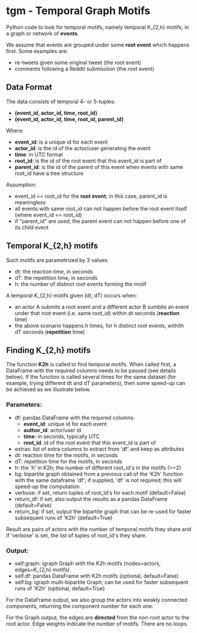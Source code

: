 # tgm - Temporal Graph Motifs

Python code to look for temporal motifs, namely temporal K_{2,h} motifs, in a graph or network of **events**.

We assume that events are grouped under some **root event** which happens first. Some examples are:

* re-tweets given some original tweet (the root event)
* comments following a Reddit submissiion (the root event)

## Data Format

The data consists of temporal 4- or 5-tuples:
* **(event_id, actor_id, time, root_id)**
* **(event_id, actor_id, time, root_id, parent_id)**

Where:
* **event_id**: is a unique id for each event
* **actor_id**: is the id of the actor/user generating the event
* **time**: in UTC format
* **root_id**: is the id of the root event that this event_id is part of
* **parent_id**: is the id of the parent of this event when events with same root_id have a tree structure

Assumption:
* event_id == root_id for the **root event**; in this case, parent_id is meaningless
* all events with same root_id can not happen before the root event itself (where event_id == root_id)
* if "parent_id" are used, the parent event can not happen before one of its child event

## Temporal K_{2,h} motifs

Such motifs are parametrized by 3 values:
* dt: the reaction time, in seconds
* dT: the repetition time, in seconds
* h: the number of distinct root events forming the motif

A temporal K_{2,h} motifs given (dt, dT) occurs when:
* an actor A submits a root event and a different actor B sumbits an event under that root event (i.e. same root_id) within dt seconds (**reaction** time)
* the above scenario happens h times, for h distinct root events, withith dT seconds (**repetition** time)

## Finding K_{2,h} motifs

The function **K2h** is called to find temporal motifs. When called first, a DataFrame with the required columns needs to be passed (see details below). If the function is called several times for the same dataset (for example, trying different dt and dT parameters), then some speed-up can be achieved as we illustrate below.

### Parameters:

* df: pandas DataFrame with the required columns:
  * **event_id**: unique id for each event
  * **author_id**: actor/user id
  * **time**: in seconds, typically UTC
  * **root_id**: id of the root event that this event_id is part of
* extras: list of extra columns to extract from 'df' and keep as attributes
* dt: reaction time for the motifs, in seconds
* dT: repetition time for the motifs, in seconds
* h: the 'h' in K2h; the number of different root_id's in the motifs (>=2)
* bg: bipartite graph obtained from a previous call of the 'K2h' function with the same dataframe 'df'; if supplied, 'df' is not required; this will speed-up the computation
* verbose: if set, return tuples of root_id's for each motif (default=False)
* return_df: if set, also output the results as a pandas DataFrame (default=False)
* return_bg: if set, output the bipartite graph that can be re-used for faster subsequent runs of 'K2h' (default=True)

Result are pairs of actors with the number of temporal motifs they share and if 'verbose' is set, the list of tuples of root_id's they share. 

### Output:    
* self.graph: igraph Graph with the K2h motifs (nodes=actors, edges=K_{2,h} motifs)
* self.df: pandas DataFrame with K2h motifs (optional, default=False)
* self.bg: igraph multi-bipartite Graph; can be used for faster subsequent runs of 'K2h' (optional, default=True)

For the DataFrame output, we also group the actors into weakly connected components, returning the component number for each one.

For the Graph output, the edges are **directed** from the non-root actor to the root actor. Edge weights indicate the number of motifs. There are no loops.
